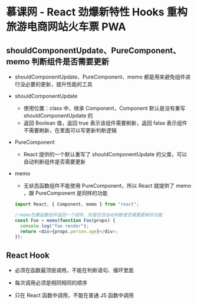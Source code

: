 # 慕课网 - React 劲爆新特性 Hooks 重构旅游电商网站火车票 PWA

## shouldComponentUpdate、PureComponent、memo 判断组件是否需要更新

- shouldComponentUpdate、PureComponent、memo 都是用来避免组件进行没必要的更新，提升性能的工具

- shouldComponentUpdate

  - 使用位置：class 中，继承 Component，Component 默认是没有重写 shouldComponentUpdate 的
  - 返回 Boolean 值，返回 true 表示该组件需要刷新，返回 false 表示组件不需要刷新，在里面可以写更新判断逻辑

- PureComponent

  - React 提供的一个默认重写了 shouldComponentUpdate 的父类，可以自动判断组件是否需要更新

- memo

  - 无状态函数组件不能使用 PureComponent，所以 React 就提供了 memo ，跟 PureComponent 是同样的功能

  ```javascript
  import React, { Component, memo } from "react";

  //memo包裹函数组件返回一个组件，则是包含自动判断是否需要更新的功能
  const Foo = memo(function Foo(props) {
    console.log("foo render");
    return <div>{props.person.age}</div>;
  });
  ```

## React Hook

- 必须在函数最顶层调用，不能在判断语句、循环里面

- 每次调用必须是相同相同的顺序

- 只在 React 函数中调用，不能在普通 JS 函数中调用
